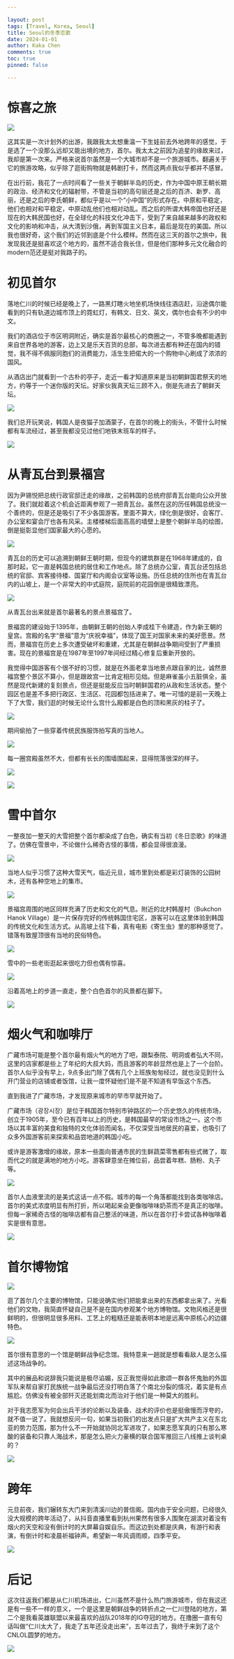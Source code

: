 ```yaml
---

layout: post
tags: [Travel, Korea, Seoul]
title: Seoul的冬季恋歌
date: 2024-01-01
author: Kaka Chen
comments: true
toc: true
pinned: false

---
```


# 惊喜之旅

![](https://raw.githubusercontent.com/kakack/kakack.github.io/master/_images/seoul-1.jpg)

这其实是一次计划外的出游，我跟我太太想重温一下生娃前去外地跨年的感觉，于是选了一个没那么远却又能出境的地方，首尔。我太太之前因为追星的缘故来过，我却是第一次来。严格来说首尔虽然是一个大城市却不是一个旅游城市。翻遍关于它的旅游攻略，似乎除了逛街购物就是韩剧打卡，然而这两点我似乎都并不感冒。

在出行前，我花了一点时间看了一些关于朝鲜半岛的历史，作为中国中原王朝长期的政治、经济和文化的辐射带，不管是当初的高句丽还是之后的百济、新罗、高丽，还是之后的李氏朝鲜，都似乎是以一个“小中国”的形式存在。中原和平稳定，他们也相对和平稳定，中原动乱他们也相对动乱。而之后的所谓大韩帝国也好还是现在的大韩民国也好，在全球化的科技文化冲击下，受到了来自越来越多的政权和文化的影响和冲击，从大清到沙俄，再到军国主义日本，最后是现在的美国。所以我也很好奇，这个我们的近邻到底是个什么模样。然而在这三天的首尔之旅中，我发现我还是挺喜欢这个地方的，虽然不适合我长住，但是他们那种多元文化融合的modern范还是挺对我路子的。

# 初见首尔

落地仁川的时候已经是晚上了，一路黑灯瞎火地坐机场快线往酒店赶，沿途偶尔能看到的只有轨道边城市顶上的霓虹灯，有韩文、日文、英文，偶尔也会有不少的中文。

我们的酒店位于市区明洞附近，确实是首尔最核心的商圈之一，不管多晚都能遇到来自世界各地的游客，边上又是乐天百货的总部，每次进去都有种还在国内的错觉，我不得不佩服同胞们的消费能力，活生生把偌大的一个购物中心刷成了浓浓的国风。

从酒店出门就看到一个古朴的亭子，走近一看才知道原来是当初朝鲜国君祭天的地方，约等于一个迷你版的天坛。好家伙我真天坛三顾不入，倒是先进去了朝鲜天坛。

![](https://raw.githubusercontent.com/kakack/kakack.github.io/master/_images/seoul-8.jpg)

我们总开玩笑说，韩国人是夜猫子加酒蒙子，在首尔的晚上的街头，不管什么时候都有车流经过，甚至我都没见过他们地铁末班车的样子。

![](https://raw.githubusercontent.com/kakack/kakack.github.io/master/_images/seoul-9.jpg)

# 从青瓦台到景福宫

因为尹锡悦把总统行政官邸迁走的缘故，之前韩国的总统府邸青瓦台能向公众开放了。我们就趁着这个机会近距离参观了一把青瓦台。虽然在这的历任韩国总统没一个善终的，但是还是吸引了不少各国游客。里面不算大，绿化倒是很好，会客厅、办公室和宴会厅也各有风采。主楼楼梯后面高高的墙壁上是整个朝鲜半岛的绘图，倒是挺彰显他们国家最大的心愿的。

![](https://raw.githubusercontent.com/kakack/kakack.github.io/master/_images/seoul-6.jpg)

青瓦台的历史可以追溯到朝鲜王朝时期，但现今的建筑群是在1968年建成的，自那时起，它一直是韩国总统的居住和工作地点。除了总统办公室，青瓦台还包括总统的官邸、宾客接待楼、国宴厅和内阁会议室等设施。历任总统的住所也在青瓦台内的山坡上，是一个非常大的中式庭院，庭院前的花园倒是很精致漂亮。

![](https://raw.githubusercontent.com/kakack/kakack.github.io/master/_images/seoul-7.jpg)

从青瓦台出来就是首尔最著名的景点景福宫了。

景福宫的建设始于1395年，由朝鲜王朝的创始人李成桂下令建造，作为新王朝的皇宫。宫殿的名字“景福”意为“庆祝幸福”，体现了国王对国家未来的美好愿景。然而，景福宫在历史上多次遭受破坏和重建，尤其是在朝鲜战争期间受到了严重损害。现在的景福宫是在1987年至1997年间经过精心修复后重新开放的。

我觉得中国游客有个很不好的习惯，就是在外面老拿当地景点跟自家的比，诚然景福宫整个景区不算小，但是跟故宫一比肯定相形见绌。但是麻雀虽小五脏俱全，虽然是现代新建的复刻景点，但还是挺能反应当时朝鲜国君的从政和生活状态。整个园区也是差不多把行政区、生活区、花园都包括进来了。唯一可惜的是前一天晚上下了大雪，我们逛的时候无论什么宫什么殿都是白色的顶和黑灰的柱子了。

![](https://raw.githubusercontent.com/kakack/kakack.github.io/master/_images/seoul-2.jpg)

期间偷拍了一些穿着传统民族服饰拍写真的当地人。

![](https://raw.githubusercontent.com/kakack/kakack.github.io/master/_images/seoul-3.jpg)

每一圈宫殿虽然不大，但都有长长的围墙围起来，显得院落很深的样子。

![](https://raw.githubusercontent.com/kakack/kakack.github.io/master/_images/seoul-4.jpg)



![](https://raw.githubusercontent.com/kakack/kakack.github.io/master/_images/seoul-5.jpg)

# 雪中首尔

一整夜加一整天的大雪把整个首尔都染成了白色，确实有当初《冬日恋歌》的味道了。仿佛在雪景中，不论做什么稀奇古怪的事情，都会显得很浪漫。

![](https://raw.githubusercontent.com/kakack/kakack.github.io/master/_images/seoul-10.jpg)

当地人似乎习惯了这种大雪天气，临近元旦，城市里到处都是彩灯装饰的公园树木，还有各种空地上的集市。

![](https://raw.githubusercontent.com/kakack/kakack.github.io/master/_images/seoul-11.jpg)

景福宫周围的地区同样充满了历史和文化的气息。附近的北村韩屋村（Bukchon Hanok Village）是一片保存完好的传统韩国住宅区，游客可以在这里体验到韩国的传统文化和生活方式。从高坡上往下看，真有电影《寄生虫》里的那种感觉了。错落有致屋顶很有当地的民俗特色。

![](https://raw.githubusercontent.com/kakack/kakack.github.io/master/_images/seoul-12.jpg)

雪中的一些老街逛起来很吃力但也偶有惊喜。

![](https://raw.githubusercontent.com/kakack/kakack.github.io/master/_images/seoul-13.jpg)

沿着高地上的步道一直走，整个白色首尔的风景都在脚下。

![](https://raw.githubusercontent.com/kakack/kakack.github.io/master/_images/seoul-14.jpg)

# 烟火气和咖啡厅

广藏市场可能是整个首尔最有烟火气的地方了吧，跟梨泰院、明洞或者弘大不同，这里的店家都是些上了年纪的大叔大妈，而且游客的年龄显然也是上了一个台阶。首尔人似乎没有早上，9点多出门除了偶有几个上班族匆匆经过，就也没见到什么开门营业的店铺或者饭馆，让我一度怀疑他们是不是不知道有早饭这个东西。

直到我进了广藏市场，才发现原来城市的早市早就开始了。

广藏市场（광장시장）是位于韩国首尔特别市钟路区的一个历史悠久的传统市场，创立于1905年，至今已有百年以上的历史，是韩国最早的常设市场之一。这个市场以其丰富的美食和独特的文化体验而闻名，不仅深受当地居民的喜爱，也吸引了众多外国游客前来探索和品尝地道的韩国小吃。

或许是游客激增的缘故，原本一些面向普通市民的生鲜蔬菜零售都有些式微了，取而代之的就是满地的地方小吃。游客肆意坐在摊位前，品尝着年糕、肠粉、丸子等。

![](https://raw.githubusercontent.com/kakack/kakack.github.io/master/_images/seoul-15.jpg)

首尔人血液里流的是美式这话一点不假。城市的每一个角落都能找到各类咖啡店。首尔的美式浓度明显有所打折，所以喝起来会更像咖啡味奶茶而不是真正的咖啡。但每一家稀奇古怪的咖啡店都有自己整活的味道，所以在首尔打卡尝试各种咖啡着实是很有意思。

![](https://raw.githubusercontent.com/kakack/kakack.github.io/master/_images/seoul-21.jpg)


# 首尔博物馆

![](https://raw.githubusercontent.com/kakack/kakack.github.io/master/_images/seoul-17.jpg)

逛了首尔几个主要的博物馆，只能说确实他们把能拿出来的东西都拿出来了。光看他们的文物，我简直怀疑自己是不是在国内参观某个地方博物馆。文物风格还是很鲜明的，但很明显很多用料、工艺上的粗糙还是能表明本地是远离中原核心的边疆特色。

![](https://raw.githubusercontent.com/kakack/kakack.github.io/master/_images/seoul-18.jpg)

首尔很有意思的一个馆是朝鲜战争纪念馆。我特意来一趟就是想看看敌人是怎么描述这场战争的。

其中的展品和说辞我只能说是极尽谄媚，反正我觉得如此歌颂一群各怀鬼胎的外国军队来帮自家打民族统一战争最后还没打明白落了个南北分裂的情况，着实是有点尴尬。仿佛没有被全部歼灭还能划南北而治对于他们是一种莫大的胜利。

对于我志愿军为何会出兵干涉的论断以及装备、战术的评价也是挺傲慢而浮夸的，就不值一说了。我就想反问一句，如果当初我们的出发点只是扩大共产主义在东北亚的势力范围，那为什么不一开始就协同北军进攻了，如果志愿军真的只有那么寒酸的装备和只靠人海战术，那是怎么把火力豪横的联合国军推回三八线推上谈判桌的？

![](https://raw.githubusercontent.com/kakack/kakack.github.io/master/_images/seoul-19.jpg)

# 跨年

元旦前夜，我们辗转东大门来到清溪川边的普信阁。国内由于安全问题，已经很久没大规模的跨年活动了，从抖音直播里看到杭州果然有很多人围聚在湖滨对着没有烟火的天空和没有倒计时的大屏幕自娱自乐。而这边到处都是庆典，有游行和表演，有倒计时和凌晨祈福钟声。希望新一年风调雨顺，四季平安。

![](https://raw.githubusercontent.com/kakack/kakack.github.io/master/_images/seoul-16.jpg)

# 后记

这次往返我们都是从仁川机场进出，仁川虽然不是什么热门旅游城市，但在我这还是有一些不一样的意义，一个是这里是朝鲜战争的转折点之一仁川登陆的地方，第二个是我看英雄联盟以来最喜欢的战队2018年的IG夺冠的地方。在撸圈一直有句话叫做“仁川太大了，我走了五年还没走出来”，五年过去了，我终于来到了这个CNLOL圆梦的地方。

![](https://raw.githubusercontent.com/kakack/kakack.github.io/master/_images/seoul-20.jpg)

